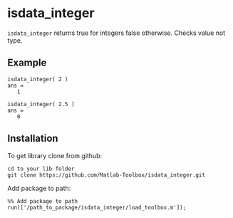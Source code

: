 isdata_integer
===============

`isdata_integer` returns true for integers false otherwise. Checks value not type.

Example
--

    isdata_integer( 2 )
    ans =
       1

    isdata_integer( 2.5 )
    ans = 
       0
       

Installation
--

To get library clone from github:

    cd to your lib folder
    git clone https://github.com/Matlab-Toolbox/isdata_integer.git

Add package to path:

    %% Add package to path
    run(['/path_to_package/isdata_integer/load_toolbox.m']);

